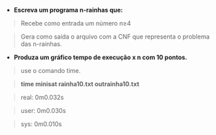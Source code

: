 - **Escreva um programa n-rainhas que:**

> Recebe como entrada um número n$\geq$4

> Gera como saída o arquivo com a CNF que representa o problema das n-rainhas.

- **Produza um gráfico tempo de execução x n com 10 pontos.**

> use o comando time.

> **time minisat rainha10.txt outrainha10.txt**

> real: 0m0.032s

> user: 0m0.030s

> sys: 0m0.010s
